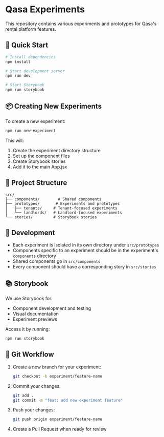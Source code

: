 # Qasa Experiments

This repository contains various experiments and prototypes for Qasa's rental platform features.

## 🚀 Quick Start

```bash
# Install dependencies
npm install

# Start development server
npm run dev

# Start Storybook
npm run storybook
```

## 📦 Creating New Experiments

To create a new experiment:

```bash
npm run new-experiment
```

This will:
1. Create the experiment directory structure
2. Set up the component files
3. Create Storybook stories
4. Add it to the main App.jsx

## 📁 Project Structure

```
src/
├── components/        # Shared components
├── prototypes/       # Experiments and prototypes
│   ├── tenants/     # Tenant-focused experiments
│   └── landlords/   # Landlord-focused experiments
└── stories/         # Storybook stories
```

## 🧪 Development

- Each experiment is isolated in its own directory under `src/prototypes`
- Components specific to an experiment should be in the experiment's `components` directory
- Shared components go in `src/components`
- Every component should have a corresponding story in `src/stories`

## 📚 Storybook

We use Storybook for:
- Component development and testing
- Visual documentation
- Experiment previews

Access it by running:
```bash
npm run storybook
```

## 🔄 Git Workflow

1. Create a new branch for your experiment:
   ```bash
   git checkout -b experiment/feature-name
   ```

2. Commit your changes:
   ```bash
   git add .
   git commit -m "feat: add new experiment feature"
   ```

3. Push your changes:
   ```bash
   git push origin experiment/feature-name
   ```

4. Create a Pull Request when ready for review 